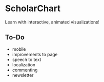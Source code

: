 # ScholarChart

Learn with interactive, animated visualizations!

## To-Do

* mobile
* improvements to page
* speech to text
* localization
* commenting
* newsletter
